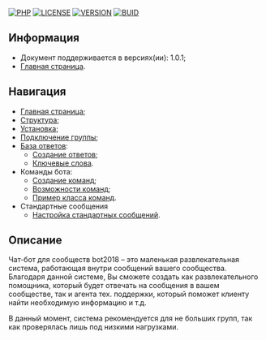   [![PHP](https://img.shields.io/badge/PHP-7.1%5E-brightgreen.svg?style=for-the-badge)](https://php.net/)
  [![LICENSE](https://img.shields.io/badge/LICENSE-MIT-yellow.svg?style=for-the-badge)](https://github.com/joker2620/bot2018/blob/master/LICENSE/)
  [![VERSION](https://img.shields.io/badge/LAST%20VERSION-1.0.1-blue.svg?style=for-the-badge)](https://github.com/joker2620/bot2018/master/)
  [![BUID](https://img.shields.io/badge/LAST%20BUILD-16.04.18-red.svg?style=for-the-badge)](https://github.com/joker2620/bot2018/master/)

Информация
------------

* Документ поддерживается в версиях(ии): 1.0.1;
* [Главная страница][0].

Навигация
------------

* [Главная страница][0];
* [Структура][1];
* [Установка][2];
* [Подключение группы][3];
* [База ответов][4]:
  * [Создание ответов][5];
  * [Ключевые слова][6].
* Команды бота:
  * [Создание команд][7];
  * [Возможности команд][8];
  * [Пример класса команд][10].
* Стандартные сообщения
  * [Настройка стандартных сообщений][9].

Описание
------------

Чат-бот для сообществ bot2018 – это маленькая развлекательная система, работающая внутри сообщений вашего сообщества.
Благодаря данной системе, Вы сможете создать как развлекательного помощника, который будет отвечать на сообщения в вашем сообществе,
так и агента тех. поддержки, который поможет клиенту найти необходимую информацию и т.д.

В данный момент, система рекомендуется для не больших групп, так как проверялась лишь под низкими нагрузками.

[0]: index.md
[1]: struct.md
[2]: install.md
[3]: vkgroup.md
[4]: AnswerBase.md
[5]: CreateNewAnswer.md
[6]: keyWord.md
[7]: CreateCommands.md
[8]: PosibilityCommands.md
[9]: StandartMessages.md
[10]: exampleCommand.md
